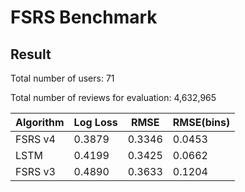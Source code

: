# FSRS Benchmark

## Result

Total number of users: 71

Total number of reviews for evaluation: 4,632,965

| Algorithm | Log Loss | RMSE | RMSE(bins) |
| --- | --- | --- | --- |
| FSRS v4 | 0.3879 | 0.3346 | 0.0453 |
| LSTM | 0.4199 | 0.3425 | 0.0662 |
| FSRS v3 | 0.4890 | 0.3633 | 0.1204 |